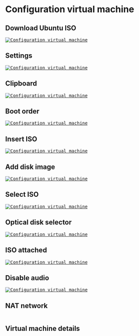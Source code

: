 # Configuration virtual machine

## Download Ubuntu ISO
<kbd> [![Configuration virtual machine](../../assets/images/virtualbox-windows/configure-vm/download-ubuntu-iso.png "Download Ubuntu ISO")](../../assets/images/virtualbox-windows/configure-vm/download-ubuntu-iso.png) </kbd>

## Settings
<kbd> [![Configuration virtual machine](../../assets/images/virtualbox-windows/configure-vm/settings.png "Settings")](../../assets/images/virtualbox-windows/configure-vm/settings.png) </kbd>

## Clipboard
<kbd> [![Configuration virtual machine](../../assets/images/virtualbox-windows/configure-vm/clipboard.png "Clipboard")](../../assets/images/virtualbox-windows/configure-vm/clipboard.png) </kbd>

## Boot order
<kbd> [![Configuration virtual machine](../../assets/images/virtualbox-windows/configure-vm/boot-order.png "Boot order")](../../assets/images/virtualbox-windows/configure-vm/boot-order.png) </kbd>

## Insert ISO
<kbd> [![Configuration virtual machine](../../assets/images/virtualbox-windows/configure-vm/insert-iso.png "Insert ISO")](../../assets/images/virtualbox-windows/configure-vm/insert-iso.png) </kbd>

## Add disk image
<kbd> [![Configuration virtual machine](../../assets/images/virtualbox-windows/configure-vm/add-disk-image.png "Add disk image")](../../assets/images/virtualbox-windows/configure-vm/add-disk-image.png) </kbd>

## Select ISO
<kbd> [![Configuration virtual machine](../../assets/images/virtualbox-windows/configure-vm/select-iso.png "Select ISO")](../../assets/images/virtualbox-windows/configure-vm/select-iso.png) </kbd>

## Optical disk selector
<kbd> [![Configuration virtual machine](../../assets/images/virtualbox-windows/configure-vm/optical-disk-selector.png "Optical disk selector")](../../assets/images/virtualbox-windows/configure-vm/optical-disk-selector.png) </kbd>

## ISO attached
<kbd> [![Configuration virtual machine](../../assets/images/virtualbox-windows/configure-vm/iso-attached.png "ISO attached")](../../assets/images/virtualbox-windows/configure-vm/iso-attached.png) </kbd>

## Disable audio
<kbd> [![Configuration virtual machine](../../assets/images/virtualbox-windows/configure-vm/disable-audio.png "Disable audio")](../../assets/images/virtualbox-windows/configure-vm/disable-audio.png) </kbd>

## NAT network
<kbd> [![<Titel>](../../assets/images/virtualbox-windows/configure-vm/nat-network.png "NAT network")](../../assets/images/virtualbox-windows/configure-vm/nat-network.png) </kbd>

## Virtual machine details
<kbd> [![<Titel>](../../assets/images/virtualbox-windows/configure-vm/virtual-machine-details.png "Virtual machine details")](../../assets/images/virtualbox-windows/configure-vm/virtual-machine-details.png) </kbd>